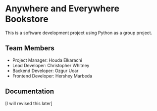 # Anywhere and Everywhere Bookstore
This is a software development project using Python as a group project.

## Team Members
- Project Manager: Houda Elkarachi
- Lead Developer: Christopher Whitney
- Backend Developer: Ozgur Ucar
- Frontend Developer: Hershey Marbeda

## Documentation
[I will revised this later]

